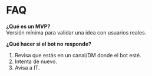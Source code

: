 # FAQ

**¿Qué es un MVP?**  
Versión mínima para validar una idea con usuarios reales.

**¿Qué hacer si el bot no responde?**  
1) Revisa que estás en un canal/DM donde el bot esté.  
2) Intenta de nuevo.  
3) Avisa a IT.
